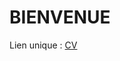 <!DOCTYPE html>
<html>
<head>
	<title>MANES</title>
	<meta charset="utf-8">
	<link rel="stylesheet" type="text/css" href="index.css">
</head>
<body>
	<h1>BIENVENUE</h1>
	<p>
		Lien unique : <a href="cv.html">CV</a>
	</p>
</body>
</html>
